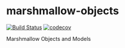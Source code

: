 # marshmallow-objects
[![Build Status](https://travis-ci.org/SVilgelm/marshmallow-objects.svg?branch=master)](https://travis-ci.org/SVilgelm/marshmallow-objects)
[![codecov](https://codecov.io/gh/SVilgelm/marshmallow-objects/branch/master/graph/badge.svg)](https://codecov.io/gh/SVilgelm/marshmallow-objects)

Marshmallow Objects and Models
